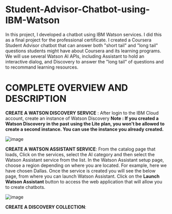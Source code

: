 # Student-Advisor-Chatbot-using-IBM-Watson
In this project, I developed a chatbot using IBM Watson services. I did this as a final project for the professional certificate. I created a Coursera Student Advisor chatbot that can answer both "short tail" and "long tail" questions students might have about Coursera and its learning programs. We will use several Watson AI APIs, including Assistant to hold an interactive dialog, and Discovery to answer the "long tail" of questions and to recommand learning resources.

# COMPLETE OVERVIEW AND DESCRIPTION
**CREATE A WATSON DISCOVERY SERVICE** :
After login to the IBM Cloud account, create an instance of Watson Discovery **Note : If you created a Watson Discovery in the past using the Lite plan, you won't be allowed to create a second instance. You can use the instance you already created.**

![image](https://user-images.githubusercontent.com/86511074/169664529-6e427795-1af6-4e46-a4ee-0d942b1ef194.png)

**CREATE A WATSON ASSISTANT SERVICE**:
From the catalog page that loads, Click on the services, select the AI category and then select the Watson Assistant service from the list. In the Watson Assistant setup page, choose a region depending on where you are located. For example, here we have chosen Dallas. Once the service is created you will see the below page, from where you can launch Watson Assistant. Click on the **Launch Watson Assistant** button to access the web application that will allow you to create chatbots.

![image](https://user-images.githubusercontent.com/86511074/169664677-90d62538-11af-4439-894f-d1bc04d925cc.png)

**CREATE A DISCOVERY COLLECTION**:
